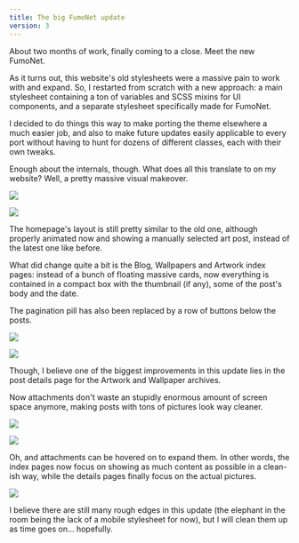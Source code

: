 ```yaml
---
title: The big FumoNet update
version: 3
---
```


About two months of work, finally coming to a close.
Meet the new FumoNet.

As it turns out, this website's old stylesheets were a massive pain to work with and expand.
So, I restarted from scratch with a new approach: a main stylesheet containing a ton of variables and SCSS mixins for UI components, and a separate stylesheet specifically made for FumoNet.

I decided to do things this way to make porting the theme elsewhere a much easier job, and also to make future updates easily applicable to every port without having to hunt for dozens of different classes, each with their own tweaks.

Enough about the internals, though.
What does all this translate to on my website?
Well, a pretty massive visual makeover.

![](/assets/img/posts/blog/2022-06-13-homeold.png)

![](/assets/img/posts/blog/2022-06-13-homenew.png)

The homepage's layout is still pretty similar to the old one, although properly animated now and showing a manually selected art post, instead of the latest one like before.

What did change quite a bit is the Blog, Wallpapers and Artwork index pages: instead of a bunch of floating massive cards, now everything is contained in a compact box with the thumbnail (if any), some of the post's body and the date.

The pagination pill has also been replaced by a row of buttons below the posts.

![](/assets/img/posts/blog/2022-06-13-indexold.png)

![](/assets/img/posts/blog/2022-06-13-indexnew.png)

Though, I believe one of the biggest improvements in this update lies in the post details page for the Artwork and Wallpaper archives.

Now attachments don't waste an stupidly enormous amount of screen space anymore, making posts with tons of pictures look way cleaner.

![](/assets/img/posts/blog/2022-06-13-detailsold.png)

![](/assets/img/posts/blog/2022-06-13-detailsnew.png)

Oh, and attachments can be hovered on to expand them.
In other words, the index pages now focus on showing as much content as possible in a clean-ish way, while the details pages finally focus on the actual pictures.

![](/assets/img/posts/blog/2022-06-13-detailshover.gif)

I believe there are still many rough edges in this update (the elephant in the room being the lack of a mobile stylesheet for now), but I will clean them up as time goes on... hopefully.
